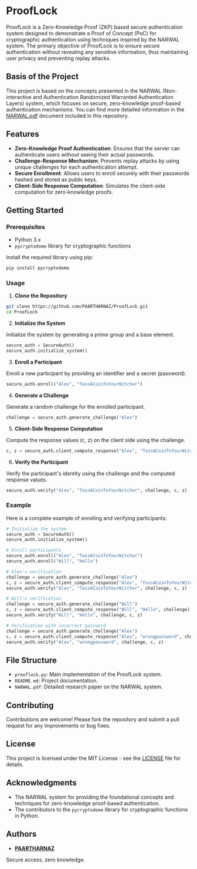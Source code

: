 # ProofLock

ProofLock is a Zero-Knowledge Proof (ZKP) based secure authentication system designed to demonstrate a Proof of Concept (PoC) for cryptographic authentication using techniques inspired by the NARWAL system. The primary objective of ProofLock is to ensure secure authentication without revealing any sensitive information, thus maintaining user privacy and preventing replay attacks.

## Basis of the Project

This project is based on the concepts presented in the NARWAL (Non-interactive and Authentication Randomized Warranted Authentication Layers) system, which focuses on secure, zero-knowledge proof-based authentication mechanisms. You can find more detailed information in the [NARWAL.pdf](NARWAL.pdf) document included in this repository.

## Features

- **Zero-Knowledge Proof Authentication**: Ensures that the server can authenticate users without seeing their actual passwords.
- **Challenge-Response Mechanism**: Prevents replay attacks by using unique challenges for each authentication attempt.
- **Secure Enrollment**: Allows users to enroll securely with their passwords hashed and stored as public keys.
- **Client-Side Response Computation**: Simulates the client-side computation for zero-knowledge proofs.

## Getting Started

### Prerequisites

- Python 3.x
- `pycryptodome` library for cryptographic functions

Install the required library using pip:

```bash
pip install pycryptodome
```

### Usage

1. **Clone the Repository**

```bash
git clone https://github.com/PAARTHARNAZ/ProofLock.git
cd ProofLock
```

2. **Initialize the System**

Initialize the system by generating a prime group and a base element.

```python
secure_auth = SecureAuth()
secure_auth.initialize_system()
```

3. **Enroll a Participant**

Enroll a new participant by providing an identifier and a secret (password).

```python
secure_auth.enroll("Alex", "TossACoinToYourWitcher")
```

4. **Generate a Challenge**

Generate a random challenge for the enrolled participant.

```python
challenge = secure_auth.generate_challenge("Alex")
```

5. **Client-Side Response Computation**

Compute the response values (c, z) on the client side using the challenge.

```python
c, z = secure_auth.client_compute_response("Alex", "TossACoinToYourWitcher", challenge)
```

6. **Verify the Participant**

Verify the participant's identity using the challenge and the computed response values.

```python
secure_auth.verify("Alex", "TossACoinToYourWitcher", challenge, c, z)
```

### Example

Here is a complete example of enrolling and verifying participants:

```python
# Initialize the system
secure_auth = SecureAuth()
secure_auth.initialize_system()

# Enroll participants
secure_auth.enroll("Alex", "TossACoinToYourWitcher")
secure_auth.enroll("Will", "Hello")

# Alex's verification
challenge = secure_auth.generate_challenge("Alex")
c, z = secure_auth.client_compute_response("Alex", "TossACoinToYourWitcher", challenge)
secure_auth.verify("Alex", "TossACoinToYourWitcher", challenge, c, z)

# Will's verification
challenge = secure_auth.generate_challenge("Will")
c, z = secure_auth.client_compute_response("Will", "Hello", challenge)
secure_auth.verify("Will", "Hello", challenge, c, z)

# Verification with incorrect password
challenge = secure_auth.generate_challenge("Alex")
c, z = secure_auth.client_compute_response("Alex", "wrongpassword", challenge)
secure_auth.verify("Alex", "wrongpassword", challenge, c, z)
```

## File Structure

- `prooflock.py`: Main implementation of the ProofLock system.
- `README.md`: Project documentation.
- `NARWAL.pdf`: Detailed research paper on the NARWAL system.

## Contributing

Contributions are welcome! Please fork the repository and submit a pull request for any improvements or bug fixes.

## License

This project is licensed under the MIT License - see the [LICENSE](LICENSE) file for details.

## Acknowledgments

- The NARWAL system for providing the foundational concepts and techniques for zero-knowledge proof-based authentication.
- The contributors to the `pycryptodome` library for cryptographic functions in Python.

## Authors

- **[PAARTHARNAZ](https://github.com/PAARTHARNAZ)**


Secure access, zero knowledge.

